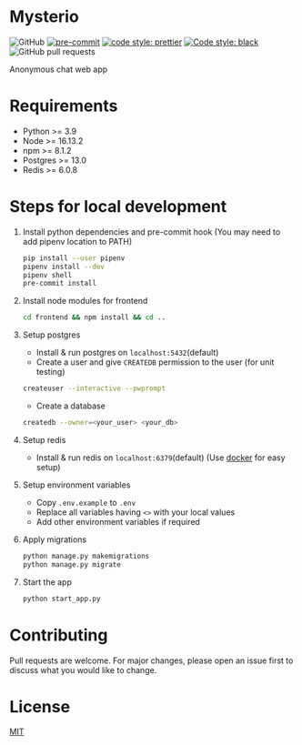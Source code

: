 
# Mysterio

![GitHub](https://img.shields.io/github/license/ravisumit33/Mysterio?color=dark%20green)
[![pre-commit](https://img.shields.io/badge/pre--commit-enabled-brightgreen?logo=pre-commit&logoColor=white)](https://github.com/pre-commit/pre-commit)
[![code style: prettier](https://img.shields.io/badge/code_style-prettier-ff69b4.svg?style=flat-square)](https://github.com/prettier/prettier)
[![Code style: black](https://img.shields.io/badge/code%20style-black-000000.svg)](https://github.com/psf/black)
![GitHub pull requests](https://img.shields.io/github/issues-pr/ravisumit33/Mysterio)

[comment]: <> (Add Dependency badge after merging code from dev to master)

Anonymous chat web app

# Requirements

- Python >= 3.9
- Node >= 16.13.2
- npm >= 8.1.2
- Postgres >= 13.0
- Redis >= 6.0.8

# Steps for local development

1. Install python dependencies and pre-commit hook
   (You may need to add pipenv location to PATH)

    ```sh
    pip install --user pipenv
    pipenv install --dev
    pipenv shell
    pre-commit install
    ```

2. Install node modules for frontend

    ```sh
    cd frontend && npm install && cd ..
    ```

3. Setup postgres
    - Install & run postgres on `localhost:5432`(default)
    - Create a user and give `CREATEDB` permission to the user (for unit testing)

    ```sh
    createuser --interactive --pwprompt
    ```

    - Create a database

    ```sh
    createdb --owner=<your_user> <your_db>
    ```

4. Setup redis
    - Install & run redis on `localhost:6379`(default)
     (Use [docker](https://hub.docker.com/_/redis) for easy setup)

5. Setup environment variables
    - Copy `.env.example` to `.env`
    - Replace all variables having `<>` with your local values
    - Add other environment variables if required

6. Apply migrations

      ```sh
      python manage.py makemigrations
      python manage.py migrate
      ```

7. Start the app

    ```sh
    python start_app.py
    ```

# Contributing

Pull requests are welcome.
For major changes, please open an issue first to discuss what you would like to change.

# License

[MIT](https://choosealicense.com/licenses/mit/)
